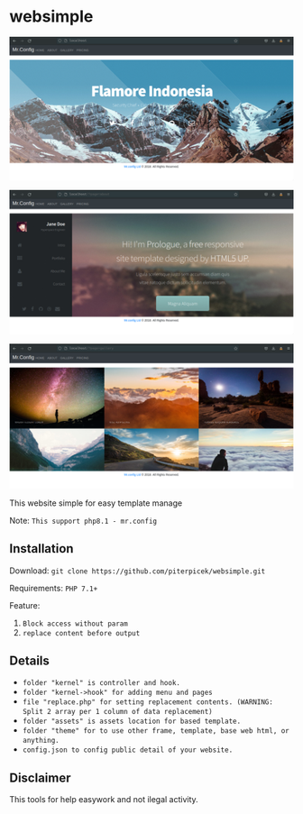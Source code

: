 # websimple

![Alt text](/screenshot/s1.png?raw=true "websimple")

![Alt text](/screenshot/s2.png?raw=true "websimple")

![Alt text](/screenshot/s3.png?raw=true "websimple")

This website simple for easy template manage

Note: `This support php8.1 - mr.config`

## Installation
Download: `git clone https://github.com/piterpicek/websimple.git`

Requirements: `PHP 7.1+`

Feature:
1. `Block access without param`
2. `replace content before output`

## Details
- `folder "kernel" is controller and hook.`
- `folder "kernel->hook" for adding menu and pages`
- `file "replace.php" for setting replacement contents. (WARNING: Split 2 array per 1 column of data replacement)`
- `folder "assets" is assets location for based template.`
- `folder "theme" for to use other frame, template, base web html, or anything.`
- `config.json to config public detail of your website.`

## Disclaimer

This tools for help easywork and not ilegal activity.